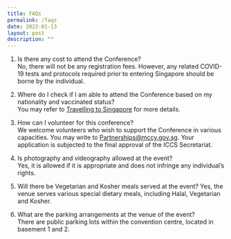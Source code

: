 ```yaml
---
title: FAQs
permalink: /faqs
date: 2022-01-13
layout: post
description: ""
---
```

1.	Is there any cost to attend the Conference?  
No, there will not be any registration fees. However, any related COVID-19 tests and protocols required prior to entering Singapore should be borne by the individual.  


2.	Where do I check if I am able to attend the Conference based on my nationality and vaccinated status?  
You may refer to [Travelling to Singapore](https://safetravel.ica.gov.sg/stpl/vaccination-requirements) for more details. 


3.	How can I volunteer for this conference?  
We welcome volunteers who wish to support the Conference in various capacities. You may write to Partnerships@mccy.gov.sg. Your application is subjected to the final approval of the ICCS Secretariat.


4.	Is photography and videography allowed at the event?  
Yes, it is allowed if it is appropriate and does not infringe any individual’s rights.


5.	Will there be Vegetarian and Kosher meals served at the event?
Yes, the venue serves various special dietary meals, including Halal, Vegetarian and Kosher.

6. What are the parking arrangements at the venue of the event?  
There are public parking lots within the convention centre, located in basement 1 and 2.